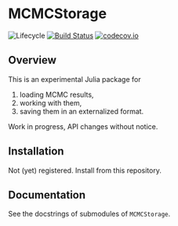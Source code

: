 # MCMCStorage

![Lifecycle](https://img.shields.io/badge/lifecycle-experimental-orange.svg)<!--
![Lifecycle](https://img.shields.io/badge/lifecycle-maturing-blue.svg)
![Lifecycle](https://img.shields.io/badge/lifecycle-stable-green.svg)
![Lifecycle](https://img.shields.io/badge/lifecycle-retired-orange.svg)
![Lifecycle](https://img.shields.io/badge/lifecycle-archived-red.svg)
![Lifecycle](https://img.shields.io/badge/lifecycle-dormant-blue.svg) -->
[![Build Status](https://travis-ci.com/tpapp/MCMCStorage.jl.svg?branch=master)](https://travis-ci.com/tpapp/MCMCStorage.jl)
[![codecov.io](http://codecov.io/github/tpapp/MCMCStorage.jl/coverage.svg?branch=master)](http://codecov.io/github/tpapp/MCMCStorage.jl?branch=master)

## Overview

This is an experimental Julia package for

1. loading MCMC results,
2. working with them,
3. saving them in an externalized format.

Work in progress, API changes without notice.

## Installation

Not (yet) registered. Install from this repository.

## Documentation

See the docstrings of submodules of `MCMCStorage`.

